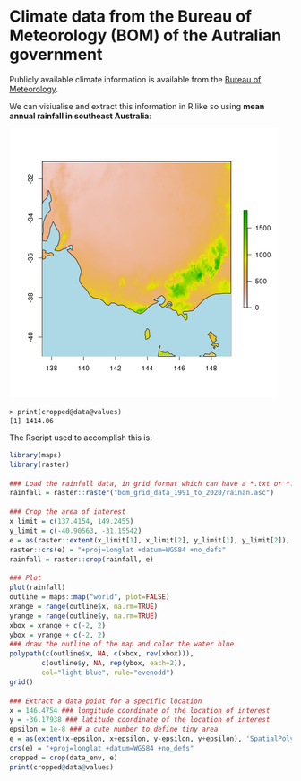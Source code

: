 # Climate data from the Bureau of Meteorology (BOM) of the Autralian government

Publicly available climate information is available from the [Bureau of Meteorology](http://www.bom.gov.au/climate/maps/averages/).

We can visiualise and extract this information in R like so using **mean annual rainfall in southeast Australia**:

![](/img/2023-06-24.png)

```
> print(cropped@data@values)
[1] 1414.06
```

The Rscript used to accomplish this is:


```R
library(maps)
library(raster)

### Load the rainfall data, in grid format which can have a *.txt or *.asc extension name
rainfall = raster::raster("bom_grid_data_1991_to_2020/rainan.asc")

### Crop the area of interest
x_limit = c(137.4154, 149.2455)
y_limit = c(-40.90563, -31.15542)
e = as(raster::extent(x_limit[1], x_limit[2], y_limit[1], y_limit[2]), 'SpatialPolygons')
raster::crs(e) = "+proj=longlat +datum=WGS84 +no_defs"
rainfall = raster::crop(rainfall, e)

### Plot
plot(rainfall)
outline = maps::map("world", plot=FALSE)
xrange = range(outline$x, na.rm=TRUE)
yrange = range(outline$y, na.rm=TRUE)
xbox = xrange + c(-2, 2)
ybox = yrange + c(-2, 2)
### draw the outline of the map and color the water blue
polypath(c(outline$x, NA, c(xbox, rev(xbox))),
        c(outline$y, NA, rep(ybox, each=2)),
        col="light blue", rule="evenodd")
grid()

### Extract a data point for a specific location
x = 146.4754 ### longitude coordinate of the location of interest
y = -36.17938 ### latitude coordinate of the location of interest
epsilon = 1e-8 ### a cute number to define tiny area
e = as(extent(x-epsilon, x+epsilon, y-epsilon, y+epsilon), 'SpatialPolygons')
crs(e) = "+proj=longlat +datum=WGS84 +no_defs"
cropped = crop(data_env, e)
print(cropped@data@values)
```



